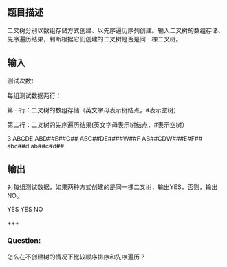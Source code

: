 ## 题目描述

二叉树分别以数组存储方式创建、以先序遍历序列创建。输入二叉树的数组存储、先序遍历结果，判断根据它们创建的二叉树是否是同一棵二叉树。



## 输入

测试次数t

每组测试数据两行：

第一行：二叉树的数组存储（英文字母表示树结点，#表示空树）

第二行：二叉树的先序遍历结果(英文字母表示树结点，#表示空树）

3
ABCDE
ABD##E##C##
ABC##DE####W##F
AB##CDW###E#F##
abc##d
ab##c#d##

## 输出

对每组测试数据，如果两种方式创建的是同一棵二叉树，输出YES，否则，输出NO。

YES
YES
NO

+++

### Question:

怎么在不创建树的情况下比较顺序排序和先序遍历？